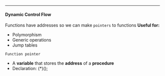 ***
#### Dynamic Control Flow
Functions have addresses so we can make `pointers` to functions
**Useful for:**
* Polymorphism
* Generic operations
* Jump tables

`Function pointer`
* A **variable** that stores the **address** of a **procedure**
* Declaration: <return-type> (*<var-name>)(<argument-list>);



